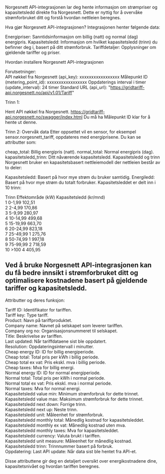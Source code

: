 Norgesnett API-integrasjonen lar deg hente informasjon om strømpriser og kapasitetsledd direkte fra Norgesnett. Dette er nyttig for å overvåke strømforbruket ditt og forstå hvordan nettleien beregnes.

Hva gjør Norgesnett API-integrasjonen?
Integrasjonen henter følgende data:

Energipriser: Sanntidsinformasjon om billig (natt) og normal (dag) energipris.
Kapasitetsledd: Informasjon om hvilket kapasitetsledd (trinn) du befinner deg i, basert på ditt strømforbruk.
Tariffdetaljer: Opplysninger om gjeldende tariffer og priser.

Hvordan installere Norgesnett API-integrasjonen

Forutsetninger:  
API nøkkel fra Norgesnett (api_key): xxxxxxxxxxxxxxxxx
Målepunkt ID (metering_point_id): xxxxxxxxxxxxxxxxx
Oppdaterings interval i timer (update_interval): 24 timer
Standard URL (api_url): "https://gridtariff-api.norgesnett.no/api/v1.01/Tariff"

Trinn 1:

Hent API nøkkel fra Norgesnett. https://gridtariff-api.norgesnett.no/swagger/index.html
Du må ha Målepunkt ID klar for å hente ut denne.

Trinn 2: Overvåk data
Etter oppsettet vil en sensor, for eksempel sensor.norgesnett_tariff, oppdateres med energiprisene. Du kan se attributter som:

cheap_total: Billig energipris (natt).
normal_total: Normal energipris (dag).
kapasitetsledd_trinn: Ditt nåværende kapasitetsledd.
Kapasitetsledd og trinn
Norgesnett bruker en kapasitetsbasert nettleiemodell der nettleien består av to deler:

Kapasitetsledd: Basert på hvor mye strøm du bruker samtidig.
Energiledd: Basert på hvor mye strøm du totalt forbruker.
Kapasitetsleddet er delt inn i 10 trinn:

Trinn	Effektområde (kW)	Kapasitetsledd (kr/mnd)  
1	0-1,99	102,51  
2	2-4,99	170,86  
3	5-9,99	280,97  
4	10-14,99	499,68  
5	15-19,99	663,70  
6	20-24,99	823,18  
7	25-49,99	1 275,76  
8	50-74,99	1 997,18  
9	75-99,99	2 718,59  
10	>100	4 405,95  
  
Ved å bruke Norgesnett API-integrasjonen kan du få bedre innsikt i strømforbruket ditt og optimalisere kostnadene basert på gjeldende tariffer og kapasitetsledd.  
-------------  
Attributter og deres funksjon:  
  
Tariff ID: Identifikator for tariffen.  
Tariff key: Type tariff.  
Product: Navn på tariffproduktet.  
Company name: Navnet på selskapet som leverer tariffen.  
Company org no: Organisasjonsnummeret til selskapet.  
Title: Beskrivelse av tariffen.  
Last updated: Når tariffdataene sist ble oppdatert.  
Resolution: Oppdateringsintervall i minutter.  
Cheap energy ID: ID for billig energiperiode.  
Cheap total: Total pris per kWh i billig periode.  
Cheap total ex vat: Pris ekskl. mva i billig periode.  
Cheap taxes: Mva for billig energi.  
Normal energy ID: ID for normal energiperiode.  
Normal total: Total pris per kWh i normal periode.  
Normal total ex vat: Pris ekskl. mva i normal periode.  
Normal taxes: Mva for normal energi.  
Kapasitetsledd value min: Minimum strømforbruk for dette trinnet.  
Kapasitetsledd value max: Maksimum strømforbruk for dette trinnet.  
Kapasitetsledd next down: Forrige trinn.  
Kapasitetsledd next up: Neste trinn.  
Kapasitetsledd unit: Måleenhet for strømforbruk.  
Kapasitetsledd monthly total: Månedlig kostnad for kapasitetsleddet.  
Kapasitetsledd monthly ex vat: Månedlig kostnad uten mva.  
Kapasitetsledd monthly taxes: Mva for kapasitetsleddet.  
Kapasitetsledd currency: Valuta brukt i tariffen.  
Kapasitetsledd unit measure: Måleenhet for månedlig kostnad.  
Kapasitetsledd trinn: Trinnnummer basert på forbruk.  
Oppdatering: Last API update: Når data sist ble hentet fra API-et.  
  
  
Disse attributtene gir deg en detaljert oversikt over energikostnadene dine, kapasitetsnivået og hvordan tariffen beregnes.
